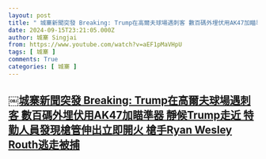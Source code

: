 ```yaml
---
layout: post
title: "￼城寨新聞突發 Breaking: Trump在高爾夫球場遇刺客 數百碼外埋伏用AK47加瞄準器 靜候Trump走近 特勤人員發現槍管伸出立即開火 槍手Ryan Wesley Routh逃走被捕"
date: 2024-09-15T23:21:05.000Z
author: 城寨 Singjai
from: https://www.youtube.com/watch?v=aEF1pMaVHpU
tags: [ 城寨 ]
comments: True
categories: [ 城寨 ]
---
```

<!--1726442465000-->
[￼城寨新聞突發 Breaking: Trump在高爾夫球場遇刺客 數百碼外埋伏用AK47加瞄準器 靜候Trump走近 特勤人員發現槍管伸出立即開火 槍手Ryan Wesley Routh逃走被捕](https://www.youtube.com/watch?v=aEF1pMaVHpU)
------

<div>

</div>

